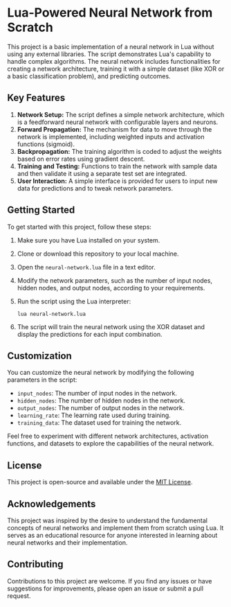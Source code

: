 # Lua-Powered Neural Network from Scratch

This project is a basic implementation of a neural network in Lua without using any external libraries. The script demonstrates Lua's capability to handle complex algorithms. The neural network includes functionalities for creating a network architecture, training it with a simple dataset (like XOR or a basic classification problem), and predicting outcomes.

## Key Features

1. **Network Setup:** The script defines a simple network architecture, which is a feedforward neural network with configurable layers and neurons.
2. **Forward Propagation:** The mechanism for data to move through the network is implemented, including weighted inputs and activation functions (sigmoid).
3. **Backpropagation:** The training algorithm is coded to adjust the weights based on error rates using gradient descent.
4. **Training and Testing:** Functions to train the network with sample data and then validate it using a separate test set are integrated.
5. **User Interaction:** A simple interface is provided for users to input new data for predictions and to tweak network parameters.

## Getting Started

To get started with this project, follow these steps:

1. Make sure you have Lua installed on your system.
2. Clone or download this repository to your local machine.
3. Open the `neural-network.lua` file in a text editor.
4. Modify the network parameters, such as the number of input nodes, hidden nodes, and output nodes, according to your requirements.
5. Run the script using the Lua interpreter:

   ```
   lua neural-network.lua
   ```

6. The script will train the neural network using the XOR dataset and display the predictions for each input combination.

## Customization

You can customize the neural network by modifying the following parameters in the script:

- `input_nodes`: The number of input nodes in the network.
- `hidden_nodes`: The number of hidden nodes in the network.
- `output_nodes`: The number of output nodes in the network.
- `learning_rate`: The learning rate used during training.
- `training_data`: The dataset used for training the network.

Feel free to experiment with different network architectures, activation functions, and datasets to explore the capabilities of the neural network.

## License

This project is open-source and available under the [MIT License](LICENSE).

## Acknowledgements

This project was inspired by the desire to understand the fundamental concepts of neural networks and implement them from scratch using Lua. It serves as an educational resource for anyone interested in learning about neural networks and their implementation.

## Contributing

Contributions to this project are welcome. If you find any issues or have suggestions for improvements, please open an issue or submit a pull request.
